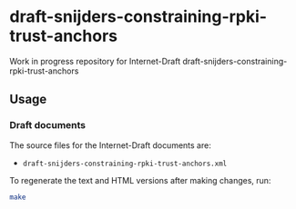 # draft-snijders-constraining-rpki-trust-anchors

Work in progress repository for Internet-Draft draft-snijders-constraining-rpki-trust-anchors

## Usage

### Draft documents

The source files for the Internet-Draft documents are:

- `draft-snijders-constraining-rpki-trust-anchors.xml`

To regenerate the text and HTML versions after making changes, run:

``` sh
make 
```
